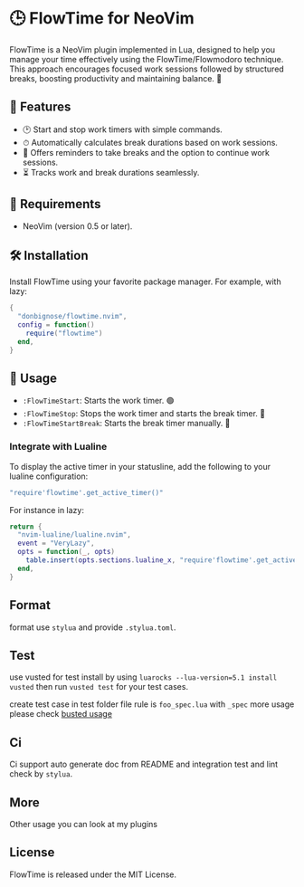 # 🕒 FlowTime for NeoVim

FlowTime is a NeoVim plugin implemented in Lua, designed to help you manage your time effectively using the FlowTime/Flowmodoro technique. This approach encourages focused work sessions followed by structured breaks, boosting productivity and maintaining balance. 🚀

## 🌟 Features

- 🕑 Start and stop work timers with simple commands.
- ⏱ Automatically calculates break durations based on work sessions.
- 🚨 Offers reminders to take breaks and the option to continue work sessions.
- ⏳ Tracks work and break durations seamlessly.

## 🔧 Requirements

- NeoVim (version 0.5 or later).

## 🛠 Installation

Install FlowTime using your favorite package manager. For example, with lazy:

```lua
{
  "donbignose/flowtime.nvim",
  config = function()
    require("flowtime")
  end,
}
```

## 🚀 Usage

- `:FlowTimeStart`: Starts the work timer. 🟢
- `:FlowTimeStop`: Stops the work timer and starts the break timer. 🔴
- `:FlowTimeStartBreak`: Starts the break timer manually. 🌙

### Integrate with Lualine

To display the active timer in your statusline, add the following to your lualine configuration:

```lua
"require'flowtime'.get_active_timer()"
```

For instance in lazy:

```lua
return {
  "nvim-lualine/lualine.nvim",
  event = "VeryLazy",
  opts = function(_, opts)
    table.insert(opts.sections.lualine_x, "require'flowtime'.get_active_timer()")
  end,
}
```

## Format

format use `stylua` and provide `.stylua.toml`.

## Test

use vusted for test install by using `luarocks --lua-version=5.1 install vusted` then run `vusted test`
for your test cases.

create test case in test folder file rule is `foo_spec.lua` with `_spec` more usage please check
[busted usage](https://lunarmodules.github.io/busted/)

## Ci

Ci support auto generate doc from README and integration test and lint check by `stylua`.

## More

Other usage you can look at my plugins

## License

FlowTime is released under the MIT License.
